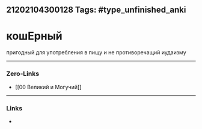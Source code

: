 21202104300128
Tags: #type_unfinished_anki 
---
# кошЕрный

пригодный для употребления в пищу и не противоречащий иудаизму

---
### Zero-Links
- [[00 Великий и Могучий]]
---
### Links
-